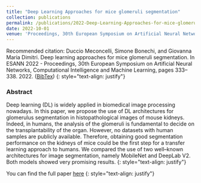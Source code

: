 ```yaml
---
title: "Deep Learning Approaches for mice glomeruli segmentation"
collection: publications
permalink: /publications/2022-Deep-Learning-Approaches-for-mice-glomeruli-segmentation
date: 2022-10-01
venue: 'Proceedings, 30th European Symposium on Artificial Neural Networks, Computational Intelligence and Machine Learning'
---
```


Recommended citation: Duccio Meconcelli, Simone Bonechi, and Giovanna Maria Dimitri. Deep learning approaches for mice glomeruli segmentation. In ESANN 2022 - Proceedings, 30th
European Symposium on Artificial Neural Networks, Computational Intelligence and Machine Learning, pages 333–338. 2022. ([BibTex](http://clem.diism.unisi.it/~coco_ts/glomeruli_esann.bib))
{: style="text-align: justify"}

### Abstract
Deep learning (DL) is widely applied in biomedical image processing nowadays. In this paper, we propose the use of DL architectures for glomerulus segmentation in histopathological images of mouse kidneys. Indeed, in humans, the analysis of the glomeruli is fundamental to decide on the transplantability of the organ. However, no datasets with human samples are publicly available. Therefore, obtaining good segmentation performance on the kidneys of mice could be the first step for a transfer learning approach to humans. We compared the use of two well–known architectures for image segmentation, namely MobileNet and DeepLab V2. Both models showed very promising results.
{: style="text-align: justify"}

You can find the full paper [here](https://www.esann.org/sites/default/files/proceedings/2022/ES2022-40.pdf)
{: style="text-align: justify"}
